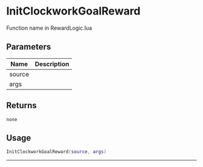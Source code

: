 # InitClockworkGoalReward

Function name in RewardLogic.lua

## Parameters

| Name   | Description |
| ------ | ----------- |
| source |             |
| args   |             |

## Returns

`none`

## Usage

```lua
InitClockworkGoalReward(source, args)
```

---
